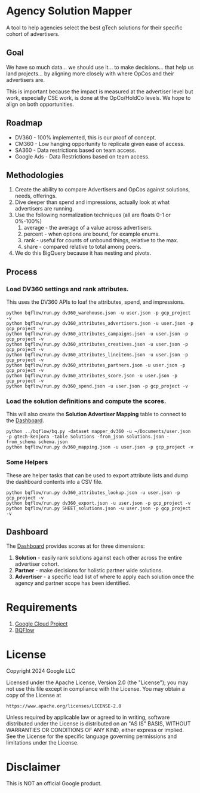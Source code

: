 # Agency Solution Mapper

A tool to help agencies select the best gTech solutions for their specific cohort of advertisers.

## Goal

We have so much data... we should use it... to make decisions... that help us land projects... by aligning more closely with where OpCos and their advertisers are.

This is important because the impact is measured at the advertiser level but work, especially CSE work, is done at the OpCo/HoldCo levels.  We hope to align on both opportunities.

## Roadmap
   * DV360 - 100% implemented, this is our proof of concept.
   * CM360 - Low hanging opportunity to replicate given ease of access.
   * SA360 - Data restrictions based on team access.
   * Google Ads - Data Restrictions based on team access.

## Methodologies
1. Create the ability to compare Advertisers and OpCos against solutions, needs, offerings.
1. Dive deeper than spend and impressions, actually look at what advertisers are running.
1. Use the following normalization techniques (all are floats 0-1 or 0%-100%)
   1. average - the average of a value across advertisers.
   1. percent - when options are bound, for example enums.
   1. rank - useful for counts of unbound things, relative to the max.
   1. share - compared relative to total among peers.
1. We do this BigQuery because it has nesting and pivots.

## Process

### Load DV360 settings and rank attributes.
This uses the DV360 APIs to loaf the attributes, spend, and impressions.

```
python bqflow/run.py dv360_warehouse.json -u user.json -p gcp_project -v
python bqflow/run.py dv360_attributes_advertisers.json -u user.json -p gcp_project -v
python bqflow/run.py dv360_attributes_campaigns.json -u user.json -p gcp_project -v
python bqflow/run.py dv360_attributes_creatives.json -u user.json -p gcp_project -v
python bqflow/run.py dv360_attributes_lineitems.json -u user.json -p gcp_project -v
python bqflow/run.py dv360_attributes_partners.json -u user.json -p gcp_project -v
python bqflow/run.py dv360_attributes_score.json -u user.json -p gcp_project -v
python bqflow/run.py dv360_spend.json -u user.json -p gcp_project -v
```

### Load the solution definitions and compute the scores. 
This will also create the **Solution Advertiser Mapping** table to connect to the [Dashboard](https://lookerstudio.google.com/c/reporting/d2ce2f78-1cab-4634-af4c-f04f1058ad0c/).


```
python ../bqflow/bq.py -dataset mapper_dv360 -u ~/Documents/user.json -p gtech-kenjora -table Solutions -from_json solutions.json -from_schema schema.json 
python bqflow/run.py dv360_mapping.json -u user.json -p gcp_project -v
```

### Some Helpers
These are helper tasks that can be used to export attribute lists and dump the dashboard contents into a CSV file.

```
python bqflow/run.py dv360_attributes_lookup.json -u user.json -p gcp_project -v
python bqflow/run.py dv360_export.json -u user.json -p gcp_project -v
python bqflow/run.py SHEET_solutions.json -u user.json -p gcp_project -v
```

## Dashboard

The [Dashboard](https://lookerstudio.google.com/c/reporting/d2ce2f78-1cab-4634-af4c-f04f1058ad0c/) provides scores at for three dimensions:

1. **Solution** - easily rank solutions against each other across the entire advertiser cohort.
1. **Partner** - make decisions for holistic partner wide solutions.
1. **Advertiser** - a specific lead list of where to apply each solution once the agency and partner scope has been identified.

# Requirements
1. [Google Cloud Project](https://cloud.google.com)
1. [BQFlow](https://github.com/google-marketing-solutions/bqflow)

# License

Copyright 2024 Google LLC

Licensed under the Apache License, Version 2.0 (the "License");
you may not use this file except in compliance with the License.
You may obtain a copy of the License at

    https://www.apache.org/licenses/LICENSE-2.0

Unless required by applicable law or agreed to in writing, software
distributed under the License is distributed on an "AS IS" BASIS,
WITHOUT WARRANTIES OR CONDITIONS OF ANY KIND, either express or implied.
See the License for the specific language governing permissions and
limitations under the License.

# Disclaimer

This is NOT an official Google product.
